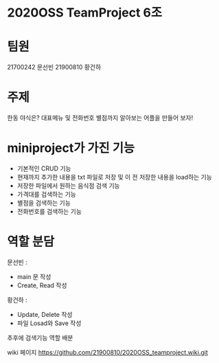 # 2020OSS TeamProject 6조

# 팀원
21700242 문선빈
21900810 황건하

# 주제
한동 야식은? 대표메뉴 및 전화번호 별점까지 알아보는 어플을 만들어 보자!

# miniproject가 가진 기능
- 기본적인 CRUD 기능
- 현재까지 추가한 내용을 txt 파일로 저장 및 이 전 저장한 내용을 load하는 기능
- 저장한 파일에서 원하는 음식점 검색 기능
- 가격대를 검색하는 기능
- 별점을 검색하는 기능
- 전화번호를 검색하는 기능 

# 역할 분담
문선빈 :
- main 문 작성
- Create, Read 작성


황건하 : 
- Update, Delete 작성
- 파일 Losad와 Save 작성

추후에 검색기능 역할 배분

wiki 페이지
https://github.com/21900810/2020OSS_teamproject.wiki.git
